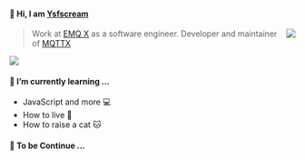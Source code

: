 #### 😬 Hi, I am [Ysfscream](https://ysfscream.xyz)

<img align="right" src="https://github-readme-stats.vercel.app/api?username=ysfscream&show_icons=true" />

>  Work at [EMQ X](https://emqx.io) as a software engineer. Developer and maintainer of [MQTTX](https://mqttx.app)

<a title="Hits" target="_blank" href="https://github.com/ysfscream/ysfscream"><img src="https://hits.b3log.org/ysfscream/ysfscream.svg"></a>

#### 🌱 I’m currently learning ...

- JavaScript and more 💻
- How to live 🍷
- How to raise a cat 🐱

#### 🚬 To be Continue ...
